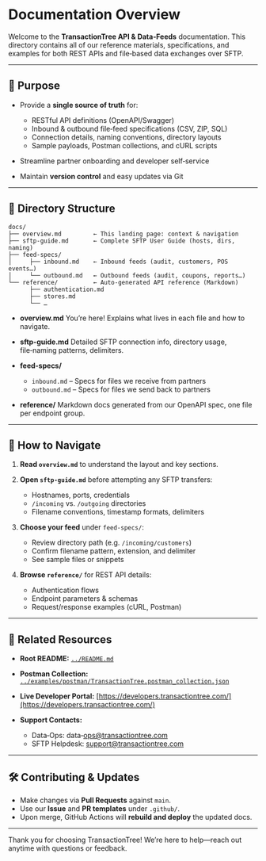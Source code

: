 # Documentation Overview

Welcome to the **TransactionTree API & Data‑Feeds** documentation. This directory contains all of our reference materials, specifications, and examples for both REST APIs and file‑based data exchanges over SFTP.

---

## 📖 Purpose

* Provide a **single source of truth** for:

  * RESTful API definitions (OpenAPI/Swagger)
  * Inbound & outbound file‑feed specifications (CSV, ZIP, SQL)
  * Connection details, naming conventions, directory layouts
  * Sample payloads, Postman collections, and cURL scripts
* Streamline partner onboarding and developer self‑service
* Maintain **version control** and easy updates via Git

---

## 📂 Directory Structure

```
docs/
├── overview.md         ← This landing page: context & navigation  
├── sftp-guide.md       ← Complete SFTP User Guide (hosts, dirs, naming)  
├── feed-specs/
│     ├── inbound.md    ← Inbound feeds (audit, customers, POS events…)  
│     └── outbound.md   ← Outbound feeds (audit, coupons, reports…)  
└── reference/          ← Auto‑generated API reference (Markdown)  
      ├── authentication.md  
      ├── stores.md  
      └── …  
```

* **overview\.md**
  You’re here! Explains what lives in each file and how to navigate.
* **sftp-guide.md**
  Detailed SFTP connection info, directory usage, file‑naming patterns, delimiters.
* **feed-specs/**

  * `inbound.md` – Specs for files we receive from partners
  * `outbound.md` – Specs for files we send back to partners
* **reference/**
  Markdown docs generated from our OpenAPI spec, one file per endpoint group.

---

## 🚀 How to Navigate

1. **Read `overview.md`** to understand the layout and key sections.
2. **Open `sftp-guide.md`** before attempting any SFTP transfers:

   * Hostnames, ports, credentials
   * `/incoming` vs. `/outgoing` directories
   * Filename conventions, timestamp formats, delimiters
3. **Choose your feed** under `feed-specs/`:

   * Review directory path (e.g. `/incoming/customers`)
   * Confirm filename pattern, extension, and delimiter
   * See sample files or snippets
4. **Browse `reference/`** for REST API details:

   * Authentication flows
   * Endpoint parameters & schemas
   * Request/response examples (cURL, Postman)

---

## 🔗 Related Resources

* **Root README:** [`../README.md`](../README.md)
* **Postman Collection:** [`../examples/postman/TransactionTree.postman_collection.json`](../examples/postman/TransactionTree.postman_collection.json)
* **Live Developer Portal:** [https://developers.transactiontree.com/](https://developers.transactiontree.com/)
* **Support Contacts:**

  * Data‑Ops: data‑[ops@transactiontree.com](mailto:ops@transactiontree.com)
  * SFTP Helpdesk: [support@transactiontree.com](mailto:support@transactiontree.com)

---

## 🛠️ Contributing & Updates

* Make changes via **Pull Requests** against `main`.
* Use our **Issue** and **PR templates** under `.github/`.
* Upon merge, GitHub Actions will **rebuild and deploy** the updated docs.

---

Thank you for choosing TransactionTree! We’re here to help—reach out anytime with questions or feedback.

